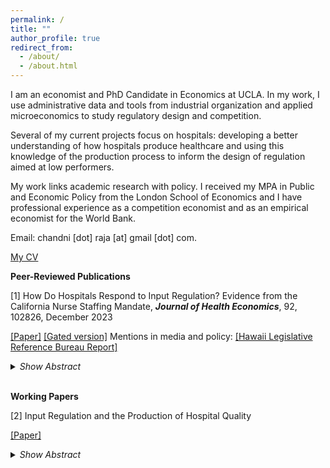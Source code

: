 ```yaml
---
permalink: /
title: ""
author_profile: true
redirect_from: 
  - /about/
  - /about.html
---
```


I am an economist and PhD Candidate in Economics at UCLA. In my work, I use administrative data and tools from industrial organization and applied microeconomics to study regulatory design and competition.  

Several of my current projects focus on hospitals: developing a better understanding of how hospitals produce healthcare and using this knowledge of the production process to inform the design of regulation aimed at low performers. 

My work links academic research with policy. I received my MPA in Public and Economic Policy from the London School of Economics and I have professional experience as a competition economist and as an empirical economist for the World Bank.

Email: chandni [dot] raja [at] gmail [dot] com.

[My CV](/assets/pdf/chandni_cv.pdf)

**Peer-Reviewed Publications**

[1] How Do Hospitals Respond to Input Regulation? Evidence from the California Nurse Staffing Mandate, **_Journal of Health Economics_**, 92, 102826, December 2023

 [[Paper]](/assets/pdf/how_do_hospitals_respond_raja_110623.pdf) [[Gated version]](https://www.sciencedirect.com/science/article/pii/S0167629623001030)
 Mentions in media and policy: [[Hawaii Legislative Reference Bureau Report]](https://lrb.hawaii.gov/wp-content/uploads/2025_TimeforTriage.pdf)

<details>
<summary><i>Show Abstract</i></summary> <i>Abstract:</i> Mandated minimum nurse-to-patient ratios have been the subject of active debate in the U.S. for over twenty years and are under legislative consideration today in several states and at the federal level. This paper uses the 1999 California nurse staffing mandate as an empirical setting to estimate the causal effects of minimum ratios on hospitals. Minimum ratios led to a 58 minute increase in nursing time per patient day and 9 percent increase in the wage bill per patient day in the general medical/surgical acute care unit among treated hospitals. Hospitals responded on several margins: increased their use of lower-licensed and younger nurses, reduced capacity by 16 beds (14 percent), and increased bed utilization rates by 0.045 points (8 percent). Using administrative data on discharges for acute myocardial infarction (AMI), I find a significant reduction in length of stay (5 percent) and no effect on the 30-day all-cause readmission rate. The null effect on readmissions suggests that length of stay declined not because hospitals were discharging AMI patients ``quicker and sicker", rather, AMI patients recovered more quickly due to an improvement in care quality per day. 
</details>

<br/>

**Working Papers**

[2] Input Regulation and the Production of Hospital Quality

[[Paper]](/assets/pdf/jmp_raja.pdf) 

<details>
<summary><i>Show Abstract</i></summary> <i>Abstract:</i> We have a limited understanding of how nurses, physicians, and patients interact to produce high quality medical care but these interactions are central to efficient regulatory design. This paper estimates a value-added production model for hospital quality in nurses and physicians that allows labor productivity to vary with observed patient type and unobserved hospital productivity. I exploit identifying variation from the 1999 California nurse staffing mandate – one of the first pieces of comprehensive legislation worldwide to establish minimum nurse-to-patient ratios in hospitals. I find nurses and physicians to be highly complementary (near Leontief) in production. I show that minimum nurse-to-patient ratios that do not account for these complementarities increase healthcare labor costs by 1.4 percent holding quality constant amounting to $24 million in costs across hospitals affected by the mandate. I recover hospital productivities and I show that on average there was no across-hospital misallocation of nurses to low productivity hospitals due to the ratio regulation – low staffing hospitals are as productive as their high staffing neighbors. However, I find efficiency gains can be made by reallocating nurses to hospitals with higher severity patients where they are more valuable.
</details>

<br/>